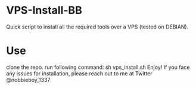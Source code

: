 # VPS-Install-BB

Quick script to install all the required tools over a VPS (tested on DEBIAN). 

# Use

clone the repo.
run following command: sh vps_install.sh
Enjoy!
If you face any issues for installation, please reach out to me at Twitter @nobbieboy_1337
